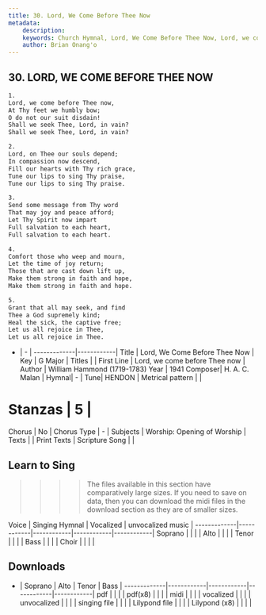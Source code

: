 ```yaml
---
title: 30. Lord, We Come Before Thee Now
metadata:
    description: 
    keywords: Church Hymnal, Lord, We Come Before Thee Now, Lord, we come before Thee now, 
    author: Brian Onang'o
---
```



## 30. LORD, WE COME BEFORE THEE NOW

```txt
1.
Lord, we come before Thee now, 
At Thy feet we humbly bow; 
O do not our suit disdain! 
Shall we seek Thee, Lord, in vain? 
Shall we seek Thee, Lord, in vain? 

2.
Lord, on Thee our souls depend; 
In compassion now descend, 
Fill our hearts with Thy rich grace, 
Tune our lips to sing Thy praise, 
Tune our lips to sing Thy praise. 

3.
Send some message from Thy word 
That may joy and peace afford; 
Let Thy Spirit now impart 
Full salvation to each heart, 
Full salvation to each heart. 

4.
Comfort those who weep and mourn, 
Let the time of joy return; 
Those that are cast down lift up, 
Make them strong in faith and hope, 
Make them strong in faith and hope. 

5.
Grant that all may seek, and find 
Thee a God supremely kind; 
Heal the sick, the captive free; 
Let us all rejoice in Thee, 
Let us all rejoice in Thee.

```

- |   -  |
-------------|------------|
Title | Lord, We Come Before Thee Now |
Key | G Major |
Titles |  |
First Line | Lord, we come before Thee now |
Author | William Hammond (1719-1783)
Year | 1941
Composer| H. A. C. Malan |
Hymnal|  - |
Tune| HENDON |
Metrical pattern | |
# Stanzas | 5 |
Chorus | No |
Chorus Type | - |
Subjects | Worship: Opening of Worship |
Texts |  |
Print Texts | 
Scripture Song |  |
  
## Learn to Sing

>>>> The files available in this section have comparatively large sizes. If you need to save on data, then you can download the midi files in the download section as they are of smaller sizes.

Voice |  Singing Hymnal | Vocalized | unvocalized music |
-------------|------------|------------|------------|------------|
Soprano | | | |
Alto | | | |
Tenor | | | |
Bass | | | |
Choir | | | |

## Downloads

- |  Soprano | Alto | Tenor | Bass |
-------------|------------|------------|------------|------------|
pdf | | | |
pdf(x8) | | | |
midi | | | |
vocalized | | | |
unvocalized | | | |
singing file | | | |
Lilypond file | | | |
Lilypond (x8) | | | |
  